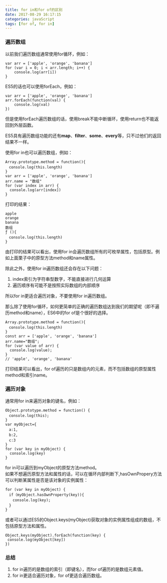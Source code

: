 ```yaml
---
title: for in和for of的区别
date: 2017-08-29 16:17:15
categories: javaScript
tags: [for of, for in]
---
```

### 遍历数组
<!-- more -->
以前我们遍历数组通常使用for循环，例如：

```
var arr = ['apple', 'orange', 'banana']
for (var i = 0; i < arr.length; i++) {
    console.log(arr[i])
}
```

ES5的话也可以使用forEach，例如：

```
var arr = ['apple', 'orange', 'banana']
arr.forEach(function(val) {
    console.log(val)
})
```
但是使用forEach遍历数组的话，使用break不能中断循环，使用return也不能返回到外层函数。

ES5具有遍历数组功能的还有**map**、**filter**、**some**、**every**等，只不过他们的返回结果不一样。

使用for in也可以遍历数组，例如：

```
Array.prototype.method = function(){
　console.log(this.length)
}
var arr = ['apple', 'orange', 'banana']
arr.name = "数组"
for (var index in arr) {
  console.log(arr[index])
}
```
打印的结果：

```
apple
orange
banana
数组
ƒ (){
　console.log(this.length)
}
```
由打印的结果可以看出，使用for in会遍历数组所有的可枚举属性，包括原型。例如上面栗子中的原型方法method和name属性。   

除此之外，使用for in遍历数组还会存在以下问题：

1. index索引为字符串型数字，不能直接进行几何运算
2. 遍历顺序有可能不是按照实际数组的内部顺序

所以for in更适合遍历对象，不要使用for in遍历数组。

那么除了使用for循环，如何更简单的正确的遍历数组达到我们的期望呢（即不遍历method和name），ES6中的for of是个很好的选择。

```
Array.prototype.method = function(){
　console.log(this.length)
}
const arr = ['apple', 'orange', 'banana']
arr.name="数组";
for (var value of arr) {
  console.log(value);
}
// 'apple', 'orange', 'banana'
```
打印结果可以看出，for of遍历的只是数组内的元素，而不包括数组的原型属性method和索引name。

### 遍历对象
通常用for in来遍历对象的键名，例如：
```
Object.prototype.method = function() {
　console.log(this);
}
var myObject={
　a:1,
　b:2,
　c:3
}
for (var key in myObject) {
  console.log(key)
}
```
for in可以遍历到myObject的原型方法method。  
如果不想遍历原型方法和属性的话，可以在循环内部判断下,hasOwnPropery方法可以判断某属性是否是该对象的实例属性：
```
for (var key in myObject) {
　if（myObject.hasOwnProperty(key)){
　　console.log(key);
　}
}
```
或者可以通过ES5的Object.keys(myObject)获取对象的实例属性组成的数组，不包括原型方法和属性。

```
Object.keys(myObject).forEach(function(key) {
 console.log(myObject[key])
})
```
### 总结
1. for in遍历的是数组的索引（即键名），而for of遍历的是数组元素值。
2. for in更适合遍历对象，for of更适合遍历数组。